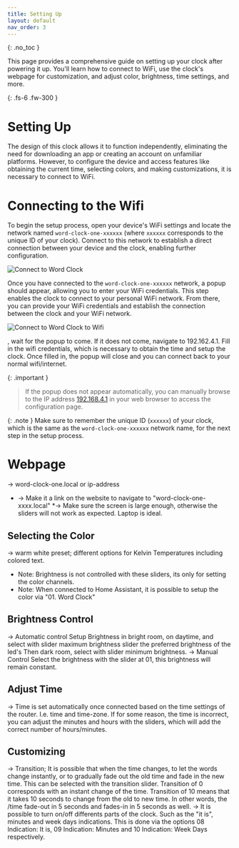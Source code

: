 ```yaml
---
title: Setting Up
layout: default
nav_order: 3
---
```


{: .no_toc }

This page provides a comprehensive guide on setting up your clock after powering it up. You'll learn how to connect to WiFi, use the clock's webpage for customization, and adjust color, brightness, time settings, and more.

{: .fs-6 .fw-300 }

# Setting Up
The design of this clock allows it to function independently, eliminating the need for downloading an app or creating an account on unfamiliar platforms. However, to configure the device and access features like obtaining the current time, selecting colors, and making customizations, it is necessary to connect to WiFi. 

# Connecting to the Wifi

To begin the setup process, open your device's WiFi settings and locate the network named `word-clock-one-xxxxxx` (where `xxxxxx` corresponds to the unique ID of your clock). Connect to this network to establish a direct connection between your device and the clock, enabling further configuration.

![Connect to Word Clock](https://skyextechnologies.github.io/word-clock-one/images/wifi-connect-to-word-clock.png)

Once you have connected to the `word-clock-one-xxxxxx` network, a popup should appear, allowing you to enter your WiFi credentials. This step enables the clock to connect to your personal WiFi network. From there, you can provide your WiFi credentials and establish the connection between the clock and your WiFi network.

![Connect to Word Clock to Wifi](https://skyextechnologies.github.io/word-clock-one/images/wifi-connect.png)


, wait for the popup to come. If it does not come, navigate to 192.162.4.1. Fill in the wifi credentials, which is necessary to obtain the time and setup the clock. Once filled in, the popup will close and you can connect back to your normal wifi/internet. 

{: .important }
> If the popup does not appear automatically, you can manually browse to the IP address [192.168.4.1](http://192.168.4.1) in your web browser to access the configuration page.

{: .note }
Make sure to remember the unique ID (`xxxxxx`) of your clock, which is the same as the `word-clock-one-xxxxxx` network name, for the next step in the setup process.

# Webpage
-> word-clock-one.local or ip-address
* -> Make it a link on the website to navigate to "word-clock-one-xxxx.local"
*-> Make sure the screen is large enough, otherwise the sliders will not work as expected. Laptop is ideal.

## Selecting the Color

-> warm white preset; different options for Kelvin Temperatures including colored text.
* Note: Brightness is not controlled with these sliders, its only for setting the color channels.
* Note: When connected to Home Assistant, it is possible to setup the color via "01. Word Clock"

## Brightness Control
-> Automatic control
    Setup Brightness in bright room, on daytime, and select with slider maximum brightness slider the preferred brightness of the led's
    Then dark room, select with slider minimum brightness.
-> Manual Control
    Select the brightness with the slider at 01, this brightness will remain constant.

## Adjust Time
-> Time is set automatically once connected based on the time settings of the router. I.e. time and time-zone. If for some reason, the time is incorrect, you can adjust the minutes and hours with the sliders, which will add the correct number of hours/minutes.

## Customizing
-> Transition; It is possible that when the time changes, to let the words change instantly, or to gradually fade out the old time and fade in the new time. This can be selected with the transition slider. Transition of 0 corresponds with an instant change of the time. Transition of 10 means that it takes 10 seconds to change from the old to new time. In other words, the /time fade-out in 5 seconds and fades-in in 5 seconds as well.
-> It is possible to turn on/off differents parts of the clock. Such as the "it is", minutes and week days indications. This is done via the options 08 Indication: It is, 09 Indication: Minutes and 10 Indication: Week Days respectively. 
